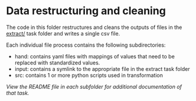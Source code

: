 # Data restructuring and cleaning

The code in this folder restructures and cleans the outputs of files in the [extract/](../extract) task folder and writes a single csv file. 

Each individual file process contains the following subdirectories:
- hand: contains yaml files with mappings of values that need to be replaced with standardized values. 
- input: contains a symlink to the appropriate file in the extract task folder
- src: contains 1 or more python scripts used in transformation

*View the README file in each subfolder for additional documentation of that task.*
